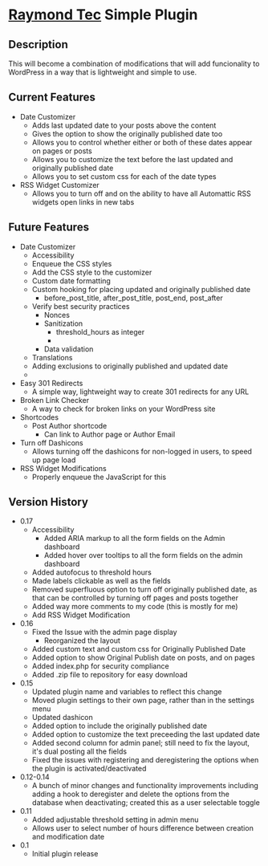 # [Raymond Tec](https://raymondtec.com) Simple Plugin

## Description
This will become a combination of modifications that will add funcionality to WordPress in a way that is lightweight and simple to use.

## Current Features
* Date Customizer
  * Adds last updated date to your posts above the content
  * Gives the option to show the originally published date too
  * Allows you to control whether either or both of these dates appear on pages or posts
  * Allows you to customize the text before the last updated and originally published date
  * Allows you to set custom css for each of the date types
* RSS Widget Customizer
  * Allows you to turn off and on the ability to have all Automattic RSS widgets open links in new tabs

## Future Features
* Date Customizer
  * Accessibility
  * Enqueue the CSS styles
  * Add the CSS style to the customizer
  * Custom date formatting
  * Custom hooking for placing updated and originally published date
    * before_post_title, after_post_title, post_end, post_after
  * Verify best security practices
    * Nonces
    * Sanitization
      * threshold_hours as integer
      * 
    * Data validation
  * Translations
  * Adding exclusions to originally published and updated date
  * 
* Easy 301 Redirects
  * A simple way, lightweight way to create 301 redirects for any URL
* Broken Link Checker
  * A way to check for broken links on your WordPress site
* Shortcodes
  * Post Author shortcode
    * Can link to Author page or Author Email
* Turn off Dashicons
  * Allows turning off the dashicons for non-logged in users, to speed up page load
* RSS Widget Modifications
  * Properly enqueue the JavaScript for this

## Version History
* 0.17
  * Accessibility
    * Added ARIA markup to all the form fields on the Admin dashboard
    * Added hover over tooltips to all the form fields on the admin dashboard
  * Added autofocus to threshold hours
  * Made labels clickable as well as the fields
  * Removed superfluous option to turn off originally published date, as that can be controlled by turning off pages and posts together
  * Added way more comments to my code (this is mostly for me)
  * Add RSS Widget Modification
* 0.16
  * Fixed the Issue with the admin page display
    * Reorganized the layout
  * Added custom text and custom css for Originally Published Date
  * Added option to show Original Publish date on posts, and on pages
  * Added index.php for security compliance
  * Added .zip file to repository for easy download
* 0.15 
  * Updated plugin name and variables to reflect this change
  * Moved plugin settings to their own page, rather than in the settings menu
  * Updated dashicon
  * Added option to include the originally published date
  * Added option to customize the text preceeding the last updated date
  * Added second column for admin panel; still need to fix the layout, it's dual posting all the fields
  * Fixed the issues with registering and deregistering the options when the plugin is activated/deactivated
* 0.12-0.14
  * A bunch of minor changes and functionality improvements including adding a hook to deregister and delete the options from the database when deactivating; created this as a user selectable toggle
* 0.11 
  * Added adjustable threshold setting in admin menu
  * Allows user to select number of hours difference between creation and modification date
* 0.1 
  * Initial plugin release